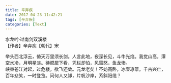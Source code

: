 ```yaml
---
title: 辛弃疾
date: 2017-04-23 11:42:21
tags: [辛弃疾]
categories: [Text]
---
```


<p dir="ltr"  >水龙吟&middot;过南剑双溪楼<br />【作者】辛弃疾【朝代】宋<br /></p> 
<p dir="ltr"  >举头西北浮云，倚天万里须长剑。人言此地，夜深长见，斗牛光焰。我觉山高，潭空水冷，月明星淡。待燃犀下看，凭栏却怕，风雷怒，鱼龙惨。<br />峡束苍江对起，过危楼，欲飞还敛。元龙老矣！不妨高卧，冰壶凉簟。千古兴亡，百年悲笑，一时登览。问何人又卸，片帆沙岸，系斜阳缆？</p>